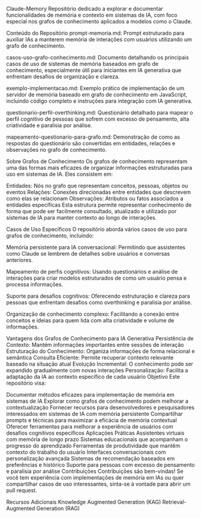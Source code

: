 Claude-Memory
Repositório dedicado a explorar e documentar funcionalidades de memória e contexto em sistemas de IA, com foco especial nos grafos de conhecimento aplicados a modelos como o Claude.

Conteúdo do Repositório
prompt-memoria.md: Prompt estruturado para auxiliar IAs a manterem memória de interações com usuários utilizando um grafo de conhecimento.

casos-uso-grafo-conhecimento.md: Documento detalhando os principais casos de uso de sistemas de memória baseados em grafo de conhecimento, especialmente útil para iniciantes em IA generativa que enfrentam desafios de organização e clareza.

exemplo-implementacao.md: Exemplo prático de implementação de um servidor de memória baseado em grafo de conhecimento em JavaScript, incluindo código completo e instruções para integração com IA generativa.

questionario-perfil-overthinking.md: Questionário detalhado para mapear o perfil cognitivo de pessoas que sofrem com excesso de pensamento, alta criatividade e paralisia por análise.

mapeamento-questionario-para-grafo.md: Demonstração de como as respostas do questionário são convertidas em entidades, relações e observações no grafo de conhecimento.

Sobre Grafos de Conhecimento
Os grafos de conhecimento representam uma das formas mais eficazes de organizar informações estruturadas para uso em sistemas de IA. Eles consistem em:

Entidades: Nós no grafo que representam conceitos, pessoas, objetos ou eventos
Relações: Conexões direcionadas entre entidades que descrevem como elas se relacionam
Observações: Atributos ou fatos associados a entidades específicas
Esta estrutura permite representar conhecimento de forma que pode ser facilmente consultado, atualizado e utilizado por sistemas de IA para manter contexto ao longo de interações.

Casos de Uso Específicos
O repositório aborda vários casos de uso para grafos de conhecimento, incluindo:

Memória persistente para IA conversacional: Permitindo que assistentes como Claude se lembrem de detalhes sobre usuários e conversas anteriores.

Mapeamento de perfis cognitivos: Usando questionários e análise de interações para criar modelos estruturados de como um usuário pensa e processa informações.

Suporte para desafios cognitivos: Oferecendo estruturação e clareza para pessoas que enfrentam desafios como overthinking e paralisia por análise.

Organização de conhecimento complexo: Facilitando a conexão entre conceitos e ideias para quem lida com alta criatividade e volume de informações.

Vantagens dos Grafos de Conhecimento para IA Generativa
Persistência de Contexto: Mantém informações importantes entre sessões de interação
Estruturação do Conhecimento: Organiza informações de forma relacional e semântica
Consulta Eficiente: Permite recuperar contexto relevante baseado na situação atual
Evolução Incremental: O conhecimento pode ser expandido gradualmente com novas interações
Personalização: Facilita a adaptação da IA ao contexto específico de cada usuário
Objetivo
Este repositório visa:

Documentar métodos eficazes para implementação de memória em sistemas de IA
Explorar como grafos de conhecimento podem melhorar a contextualização
Fornecer recursos para desenvolvedores e pesquisadores interessados em sistemas de IA com memória persistente
Compartilhar prompts e técnicas para maximizar a eficácia de memória contextual
Oferecer ferramentas para melhorar a experiência de usuários com desafios cognitivos específicos
Aplicações Práticas
Assistentes virtuais com memória de longo prazo
Sistemas educacionais que acompanham o progresso do aprendizado
Ferramentas de produtividade que mantêm contexto do trabalho do usuário
Interfaces conversacionais com personalização avançada
Sistemas de recomendação baseados em preferências e histórico
Suporte para pessoas com excesso de pensamento e paralisia por análise
Contribuições
Contribuições são bem-vindas! Se você tem experiência com implementações de memória em IAs ou quer compartilhar casos de uso interessantes, sinta-se à vontade para abrir um pull request.

Recursos Adicionais
Knowledge Augmented Generation (KAG)
Retrieval-Augmented Generation (RAG)
